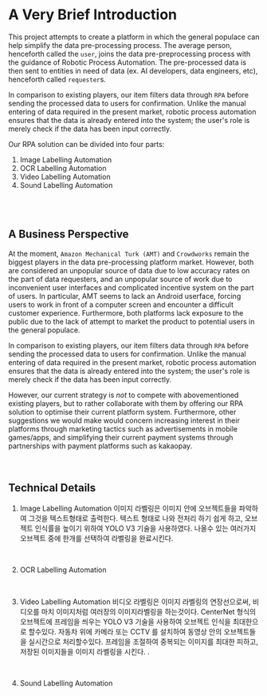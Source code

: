 # A Very Brief Introduction


This project attempts to create a platform in which the general populace can help simplify the data pre-processing process. The average person, henceforth called the `user`, joins the data pre-preprocessing process with the guidance of Robotic Process Automation. The pre-processed data is then sent to entities in need of data (ex. AI developers, data engineers, etc), henceforth called `requester`s.

In comparison to existing players, our item filters data through `RPA` before sending the processed data to users for confirmation. Unlike the manual entering of data required in the present market, robotic process automation ensures that the data is already entered into the system; the user's role is merely check if the data has been input correctly.

Our RPA solution can be divided into four parts: 
1. Image Labelling Automation
2. OCR Labelling Automation
3. Video Labelling Automation
4. Sound Labelling Automation

<br>
<br>

## A Business Perspective

At the moment, `Amazon Mechanical Turk (AMT)` and `Crowdworks` remain the biggest players in the data pre-processing platform market. However, both are considered an unpopular source of data due to low accuracy rates on the part of data requesters, and an unpopular source of work due to inconvenient user interfaces and complicated incentive system on the part of users. In particular, AMT seems to lack an Android userface, forcing users to work in front of a computer screen and encounter a difficult customer experience. Furthermore, both platforms lack exposure to the public due to the lack of attempt to market the product to potential users in the general populace. 

In comparison to existing players, our item filters data through `RPA` before sending the processed data to users for confirmation. Unlike the manual entering of data required in the present market, robotic process automation ensures that the data is already entered into the system; the user's role is merely check if the data has been input correctly.

However, our current strategy is *not* to compete with abovementioned existing players, but to rather collaborate with them by offering our RPA solution to optimise their current platform system. Furthermore, other suggestions we would make would concern increasing interest in their platforms through marketing tactics such as advertisements in mobile games/apps, and simplifying their current payment systems through partnerships with payment platforms such as kakaopay.  
<br>
<br>

## Technical Details

1. Image Labelling Automation
이미지 라벨링은 이미지 안에 오브젝트들을 파악하여 그것을 텍스트형태로 출력한다.
텍스트 형태로 나와 전처리 하기 쉽게 하고, 오브젝트 인식률을 높이기 위하여 YOLO V3 기술을 사용하였다.
나올수 있는 여러가지 오브젝트 중에 한개를 선택하여 라벨링을 완료시킨다.
<br>

2. OCR Labelling Automation


<br>

3. Video Labelling Automation
비디오 라벨링은 이미지 라벨링의 연장선으로써, 비디오를 마치 이미지처럼 여러장의 이미지라벨링을 하는것이다.
CenterNet 형식의 오브젝트에 프레임을 씌우는 YOLO V3 기술을 사용하여 오브젝트 인식을 최대한으로 할수있다. 
자동차 위에 카메라 또는 CCTV 를 설치하여 동영상 안의 오브젝트들을 실시간으로 처리할수있다.
프레임을 조절하여 중복되는 이미지를 최대한 피하고, 저장된 이미지들을 이미지 라벨링을 시킨다.
.
<br>

4. Sound Labelling Automation


<br>
